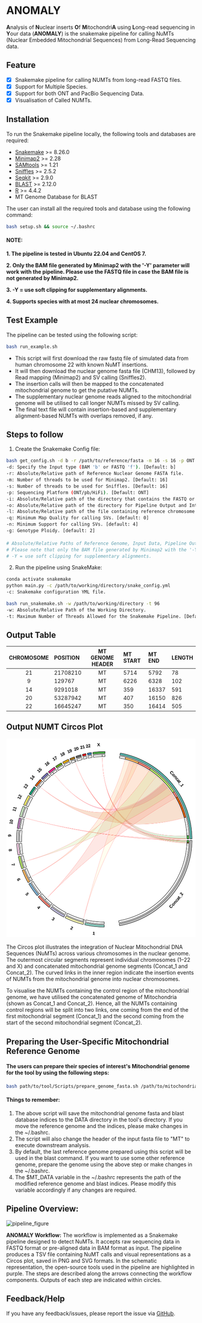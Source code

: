 # ANOMALY

**A**nalysis of **N**uclear inserts **O**f **M**itochondri**A** using **L**ong-read sequencing in **Y**our data (**ANOMALY**) is the snakemake pipeline for calling NuMTs (Nuclear Embedded Mitochondrial Sequences) from Long-Read Sequencing data.

## Feature
- [x] Snakemake pipeline for calling NUMTs from long-read FASTQ files.
- [x] Support for Multiple Species.
- [x] Support for both ONT and PacBio Sequencing Data.
- [x] Visualisation of Called NUMTs.

## Installation
To run the Snakemake pipeline locally, the following tools and databases are required:

- [Snakemake](https://snakemake.readthedocs.io/en/stable/) >= 8.26.0
- [Minimap2](https://academic.oup.com/bioinformatics/article/34/18/3094/4994778) >= 2.28
- [SAMtools](https://pmc.ncbi.nlm.nih.gov/articles/PMC2723002/) >= 1.21
- [Sniffles](https://www.nature.com/articles/s41587-023-02024-y) >= 2.5.2
- [Seqkit](https://journals.plos.org/plosone/article?id=10.1371/journal.pone.0163962) >= 2.9.0
- [BLAST](https://www.sciencedirect.com/science/article/pii/S0022283605803602) >= 2.12.0
- [R](https://www.r-project.org/) >= 4.4.2
- MT Genome Database for BLAST

The user can install all the required tools and database using the following command:

```bash
bash setup.sh && source ~/.bashrc
```

#### NOTE: 
**1. The pipeline is tested in Ubuntu 22.04 and CentOS 7.**

**2. Only the BAM file generated by Minimap2 with the '-Y' parameter will work with the pipeline. Please use the FASTQ file in case the BAM file is not generated by Minimap2.**

**3. -Y = use soft clipping for supplementary alignments.**

**4. Supports species with at most 24 nuclear chromosomes.**

## Test Example

The pipeline can be tested using the following script:

```bash
bash run_example.sh
```
- This script will first download the raw fastq file of simulated data from human chromosome 22 with known NuMT insertions.
- It will then download the nuclear genome fasta file (CHM13), followed by Read mapping (Minimap2) and SV calling (Sniffles2).
- The insertion calls will then be mapped to the concatenated mitochondrial genome to get the putative NUMTs.
- The supplementary nuclear genome reads aligned to the mitochondrial genome will be utilised to call longer NUMTs missed by SV calling.
- The final text file will contain insertion-based and supplementary alignment-based NUMTs with overlaps removed, if any.

## Steps to follow
1. Create the Snakemake Config file:

```bash
bash get_config.sh -d b -r /path/to/reference/fasta -m 16 -s 16 -p ONT -i /path/to/input/directory -o /path/to/output/directory -l /path/to/headers/list -q Minimum Mapping Quality -n Minimum Read Support for SV -g Genotype Ploidy
-d: Specify the Input type (BAM 'b' or FASTQ 'f'). [Default: b]
-r: Absolute/Relative path of Reference Nuclear Genome FASTA file.
-m: Number of threads to be used for Minimap2. [Default: 16]
-s: Number of threads to be used for Sniffles. [Default: 16]
-p: Sequencing Platform (ONT/pb/HiFi). [Default: ONT]
-i: Absolute/Relative path of the directory that contains the FASTQ or BAM Files [Do not pass the FASTQ name].
-o: Absolute/Relative path of the directory for Pipeline Output and Intermediate Files.
-l: Absolute/Relative path of the file containing reference chromosome headers. [Default: ref_headers.txt]
-q: Minimum Map Quality for calling SVs. [default: 0]
-n: Minimum Support for calling SVs. [default: 4]
-g: Genotype Ploidy. [default: 2]

# Absolute/Relative Paths of Reference Genome, Input Data, Pipeline Output Directory, and a list with reference chromosome headers are Mandatory.
# Please note that only the BAM file generated by Minimap2 with the '-Y' parameter will work with the pipeline. Please use the FASTQ file in case the BAM file is not generated by Minimap2.
# -Y = use soft clipping for supplementary alignments.
```
   
2. Run the pipeline using SnakeMake:

```bash
conda activate snakemake
python main.py -c /path/to/working/directory/snake_config.yml
-c: Snakemake configuration YML file.
```

```bash
bash run_snakemake.sh -w /path/to/working/directory -t 96
-w: Absolute/Relative Path of the Working Directory.
-t: Maximum Number of Threads Allowed for the Snakemake Pipeline. [Default: 48]
```

## Output Table

| CHROMOSOME | POSITION | MT GENOME HEADER | MT START | MT END | LENGTH |
| :--------: | :------- | :--------------: | :------- | :----- | :----- |
| 21         | 21708210 | MT               | 5714     | 5792   | 78     |
| 9          | 129767   | MT               | 6226     | 6328   | 102    |
| 14         | 9291018  | MT               | 359      | 16337  | 591    |
| 20         | 53287942 | MT               | 407      | 16150  | 826    |
| 22         | 16645247 | MT               | 350      | 16414  | 505    |

## Output NUMT Circos Plot
![numt_circos_plot](./NUMT_Circos_Example.png)

The Circos plot illustrates the integration of Nuclear Mitochondrial DNA Sequences (NuMTs) across various chromosomes in the nuclear genome. The outermost circular segments represent individual chromosomes (1–22 and X) and concatenated mitochondrial genome segments (Concat_1 and Concat_2). The curved links in the inner region indicate the insertion events of NUMTs from the mitochondrial genome into nuclear chromosomes.

To visualise the NUMTs containing the control region of the mitochondrial genome, we have utilised the concatenated genome of Mitochondria (shown as Concat_1 and Concat_2). Hence, all the NUMTs containing control regions will be split into two links, one coming from the end of the first mitochondrial segment (Concat_1) and the second coming from the start of the second mitochondrial segment (Concat_2).

## Preparing the User-Specific Mitochondrial Reference Genome
#### The users can prepare their species of interest's Mitochondrial genome for the tool by using the following steps:
```bash
bash path/to/tool/Scripts/prepare_genome_fasta.sh /path/to/mitochondrial/genome/fasta && source ~/.bashrc
```
#### Things to remember:
1. The above script will save the mitochondrial genome fasta and blast database indices to the DATA directory in the tool's directory. If you move the reference genome and the indices, please make changes in the ~/.bashrc.
2. The script will also change the header of the input fasta file to "MT" to execute downstream analysis.
3. By default, the last reference genome prepared using this script will be used in the blast command. If you want to use some other reference genome, prepare the genome using the above step or make changes in the ~/.bashrc.
4. The $MT_DATA variable in the ~/.bashrc represents the path of the modified reference genome and blast indices. Please modify this variable accordingly if any changes are required.

## Pipeline Overview:
![pipeline_figure](./ANOMALY-Pipeline.png)

**ANOMALY Workflow:** The workflow is implemented as a Snakemake pipeline designed to detect NuMTs. It accepts raw sequencing data in FASTQ format or pre-aligned data in BAM format as input. The pipeline produces a TSV file containing NuMT calls and visual representations as a Circos plot, saved in PNG and SVG formats. In the schematic representation, the open-source tools used in the pipeline are highlighted in purple. The steps are described along the arrows connecting the workflow components. Outputs of each step are indicated within circles.

## Feedback/Help

If you have any feedback/issues, please report the issue via [GitHub](https://github.com/Nirmal2310/ANOMALY/issues).
